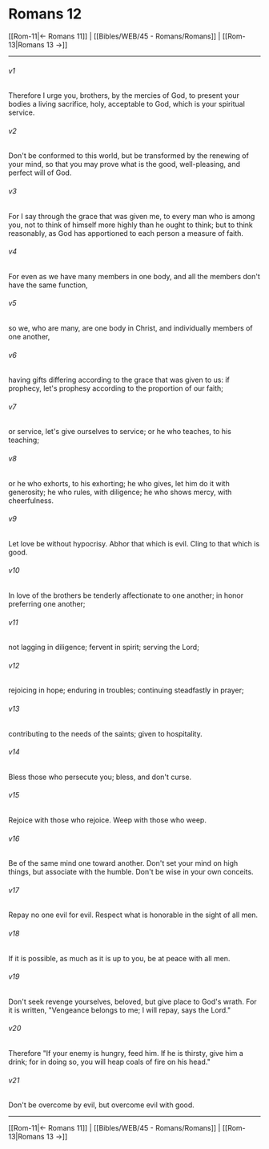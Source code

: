 # Romans 12

[[Rom-11|← Romans 11]] | [[Bibles/WEB/45 - Romans/Romans]] | [[Rom-13|Romans 13 →]]
***



###### v1 
Therefore I urge you, brothers, by the mercies of God, to present your bodies a living sacrifice, holy, acceptable to God, which is your spiritual service. 

###### v2 
Don't be conformed to this world, but be transformed by the renewing of your mind, so that you may prove what is the good, well-pleasing, and perfect will of God. 

###### v3 
For I say through the grace that was given me, to every man who is among you, not to think of himself more highly than he ought to think; but to think reasonably, as God has apportioned to each person a measure of faith. 

###### v4 
For even as we have many members in one body, and all the members don't have the same function, 

###### v5 
so we, who are many, are one body in Christ, and individually members of one another, 

###### v6 
having gifts differing according to the grace that was given to us: if prophecy, let's prophesy according to the proportion of our faith; 

###### v7 
or service, let's give ourselves to service; or he who teaches, to his teaching; 

###### v8 
or he who exhorts, to his exhorting; he who gives, let him do it with generosity; he who rules, with diligence; he who shows mercy, with cheerfulness. 

###### v9 
Let love be without hypocrisy. Abhor that which is evil. Cling to that which is good. 

###### v10 
In love of the brothers be tenderly affectionate to one another; in honor preferring one another; 

###### v11 
not lagging in diligence; fervent in spirit; serving the Lord; 

###### v12 
rejoicing in hope; enduring in troubles; continuing steadfastly in prayer; 

###### v13 
contributing to the needs of the saints; given to hospitality. 

###### v14 
Bless those who persecute you; bless, and don't curse. 

###### v15 
Rejoice with those who rejoice. Weep with those who weep. 

###### v16 
Be of the same mind one toward another. Don't set your mind on high things, but associate with the humble. Don't be wise in your own conceits. 

###### v17 
Repay no one evil for evil. Respect what is honorable in the sight of all men. 

###### v18 
If it is possible, as much as it is up to you, be at peace with all men. 

###### v19 
Don't seek revenge yourselves, beloved, but give place to God's wrath. For it is written, "Vengeance belongs to me; I will repay, says the Lord."  

###### v20 
Therefore "If your enemy is hungry, feed him. If he is thirsty, give him a drink; for in doing so, you will heap coals of fire on his head." 

###### v21 
Don't be overcome by evil, but overcome evil with good.

***
[[Rom-11|← Romans 11]] | [[Bibles/WEB/45 - Romans/Romans]] | [[Rom-13|Romans 13 →]]
